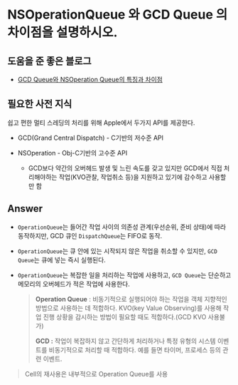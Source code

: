 # NSOperationQueue 와 GCD Queue 의 차이점을 설명하시오.

## 도움을 준 좋은 블로그
* [GCD Queue와 NSOperation Queue의 특징과 차이점
](https://www.zehye.kr/ios/2020/04/23/11iOS_GCD_NSOperation_queue/)


## 필요한 사전 지식
쉽고 편한 멀티 스레딩의 처리를 위해 Apple에서 두가지 API를 제공한다.
* GCD(Grand Central Dispatch) - C기반의 저수준 API

* NSOperation - Obj-C기반의 고수준 API  
    * GCD보다 약간의 오버헤드 발생 및 느린 속도를 갖고 있지만 GCD에서 직접 처리해야하는 작업(KVO관찰, 작업취소 등)을 지원하고 있기에 감수하고 사용할 만 함 


## Answer

* `OperationQueue`는 들어간 작업 사이의 의존성 관계(우선순위, 준비 상태)에 따라 동작하지만, GCD 큐인 `DispatchQueue`는 FIFO로 동작.

* `OperationQueue`는 큐 안에 있는 시작되지 않은 작업을 취소할 수 있지만, `GCD Queue`는 큐에 넣는 즉시 실행된다.

* `OperationQueue`는 복잡한 일을 처리하는 작업에 사용하고, `GCD Queue`는 단순하고 메모리의 오버헤드가 적은 작업에 사용한다.

    > **Operation Queue** : 비동기적으로 실행되어야 하는 작업을 객체 지향적인 방법으로 사용하는 데 적합하다. KVO(key Value Observing)를 사용해 작업 진행 상황을 감시하는 방법이 필요할 때도 적합하다.(GCD KVO 사용불가)
    >
    > **GCD :** 작업이 복잡하지 않고 간단하게 처리하거나 특정 유형의 시스템 이벤트를 비동기적으로 처리할 때 적합하다. 예를 들면 타이머, 프로세스 등의 관련 이벤트.

> Cell의 재사용은 내부적으로 Operation Queue를 사용


